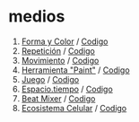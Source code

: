 # medios
1. [Forma y Color](https://manuelhernandezleon.github.io/medios/carpeta_01/) / 
[Codigo](https://github.com/manuelhernandezleon/medios/blob/master/carpeta_01/sketch.js)
2. [Repetición](https://manuelhernandezleon.github.io/medios/carpeta_02/) / 
[Codigo](https://github.com/manuelhernandezleon/medios/blob/master/carpeta_02/sketch.js)
3. [Movimiento](https://manuelhernandezleon.github.io/medios/carpeta_03/) / 
[Codigo](https://github.com/manuelhernandezleon/medios/blob/master/carpeta_03/sketch.js)
4. [Herramienta "Paint"](https://manuelhernandezleon.github.io/medios/Carpeta_04/) / 
[Codigo](https://github.com/manuelhernandezleon/medios/blob/master/Carpeta_04/Carpeta_04.js)
5. [Juego](https://manuelhernandezleon.github.io/medios/Carpeta_05/) / 
[Codigo](https://github.com/manuelhernandezleon/medios/blob/master/Carpeta_05/Carpeta_05.js)
6. [Espacio.tiempo](https://manuelhernandezleon.github.io/medios/Carpeta_06/) / 
[Codigo](https://github.com/manuelhernandezleon/medios/blob/master/Carpeta_06/Carpeta_06.js)
7. [Beat Mixer](https://manuelhernandezleon.github.io/medios/Carpeta_07/) / 
[Codigo](https://github.com/manuelhernandezleon/medios/blob/master/Carpeta_07/Carpeta_07.js)
8. [Ecosistema Celular](https://github.com/manuelhernandezleon/medios/tree/master/Carpeta_08) / 
[Codigo](https://github.com/manuelhernandezleon/medios/blob/master/Carpeta_08/sketch.js)
